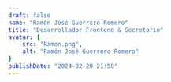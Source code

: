 ```yaml
---
draft: false
name: "Ramón José Guerrero Romero"
title: "Desarrollador Frontend & Secretario"
avatar: {
    src: "Ramon.png",
    alt: "Ramón José Guerrero Romero"
}
publishDate: "2024-02-20 21:50"
---
```

